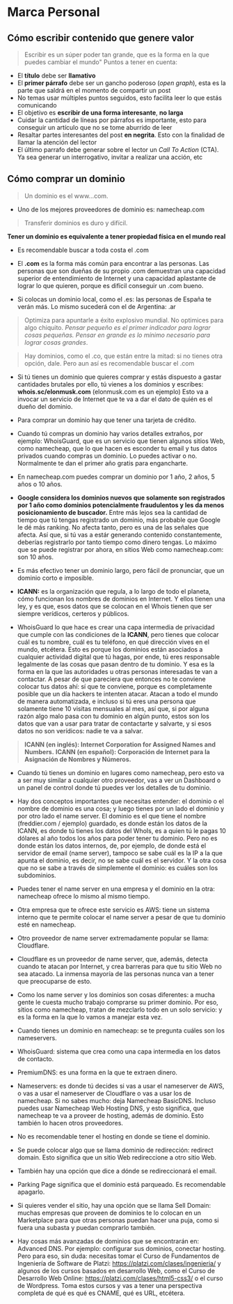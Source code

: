 # Marca Personal

## Cómo escribir contenido que genere valor 
> Escribir es un súper poder tan grande, que es la forma en la que puedes cambiar el mundo"
Puntos a tener en cuenta: 
- El **título** debe ser **llamativo**
- El **primer párrafo** debe ser un gancho poderoso (_open graph_), esta es la parte que saldrá en el momento de compartir un post
- No temas usar múltiples puntos seguidos, esto facilita leer lo que estás comunicando 
- El objetivo es **escribir de una forma interesante**, **no larga**
- Cuidar la cantidad de líneas por párrafos es importante, esto para conseguir un artículo que no se tome aburrido de leer
- Resaltar partes interesantes del post **en negrita**. Esto con la finalidad de llamar la atención del lector
- El último parrafo debe generar sobre el lector un _Call To Action_ (CTA). Ya sea generar un interrogativo, invitar a realizar una 
acción, etc

## Cómo comprar un dominio

> Un dominio es el www…com.

- Uno de los mejores proveedores de dominio es: namecheap.com
> Transferir dominios es duro y difícil.

**Tener un dominio es equivalente a tener propiedad física en el mundo real**

- Es recomendable buscar a toda costa el .com

- El **.com** es la forma más común para encontrar a las personas. Las personas que son dueñas de su propio .com demuestran una capacidad superior de entendimiento de Internet y una capacidad aplastante de lograr lo que quieren, porque es difícil conseguir un .com bueno.

- Si colocas un dominio local, como el .es: las personas de España te verán más. Lo mismo sucederá con el de Argentina: .ar

> Optimiza para apuntarle a éxito explosivo mundial. No optimices para algo chiquito. _Pensar pequeño es el primer indicador para lograr cosas pequeñas. 
> Pensar en grande es lo mínimo necesario para lograr cosas grandes_.

> Hay dominios, como el .co, que están entre la mitad: si no tienes otra opción, dale. Pero aun así es recomendable buscar el .com

- Si tú tienes un dominio que quieres comprar y estás dispuesto a gastar cantidades brutales por ello, tú vienes a los dominios y escribes: **whois.sc/elonmusk.com** (elonmusk.com es un ejemplo) Esto va a invocar un servicio de Internet que te va a dar el dato de quién es el dueño del dominio.

- Para comprar un dominio hay que tener una tarjeta de crédito.

- Cuando tú compras un dominio hay varios detalles extraños, por ejemplo: WhoisGuard, que es un servicio que tienen algunos sitios Web, como namecheap, que lo que hacen es esconder tu email y tus datos privados cuando compras un dominio. Lo puedes activar o no. Normalmente te dan el primer año gratis para engancharte.

- En namecheap.com puedes comprar un dominio por 1 año, 2 años, 5 años o 10 años.

- **Google considera los dominios nuevos que solamente son registrados por 1 año como dominios potencialmente fraudulentos y les da menos posicionamiento de buscador.** Entre más lejos sea la cantidad de tiempo que tú tengas registrado un dominio, más probable que Google le dé más ranking. No afecta tanto, pero es una de las señales que afecta. Así que, si tú vas a estár generando contenido constantemente, deberías registrarlo por tanto tiempo como dinero tengas. Lo máximo que se puede registrar por ahora, en sitios Web como namecheap.com: son 10 años.

- Es más efectivo tener un dominio largo, pero fácil de pronunciar, que un dominio corto e imposible.

- **ICANN:** es la organización que regula, a lo largo de todo el planeta, cómo funcionan los nombres de dominios en Internet. Y ellos tienen una ley, y es que, esos datos que se colocan en el Whois tienen que ser siempre verídicos, certeros y públicos.

- WhoisGuard lo que hace es crear una capa intermedia de privacidad que cumple con las condiciones de la **ICANN**, pero tienes que colocar cuál es tu nombre, cuál es tu teléfono, en qué dirección vives en el mundo, etcétera. Esto es porque los dominios están asociados a cualquier actividad digital que tú hagas, por ende, tú eres responsable legalmente de las cosas que pasan dentro de tu dominio. Y esa es la forma en la que las autoridades u otras personas interesadas te van a contactar. A pesar de que pareciera que entonces no te conviene colocar tus datos ahí: sí que te conviene, porque es completamente posible que un día hackers te intenten atacar. Atacan a todo el mundo de manera automatizada, e incluso si tú eres una persona que solamente tiene 10 visitas mensuales al mes, así que, si por alguna razón algo malo pasa con tu dominio en algún punto, estos son los datos que van a usar para tratar de contactarte y salvarte, y si esos datos no son verídicos: nadie te va a salvar.

> **ICANN (en inglés): Internet Corporation for Assigned Names and Numbers.**
> **ICANN (en español): Corporación de Internet para la Asignación de Nombres y Números.**

- Cuando tú tienes un dominio en lugares como namecheap, pero esto va a ser muy similar a cualquier otro proveedor, vas a ver un Dashboard o un panel de control donde tú puedes ver los detalles de tu dominio.

- Hay dos conceptos importantes que necesitas entender: el dominio o el nombre de dominio es una cosa; y luego tienes por un lado el dominio y por otro lado el name server. El dominio es el que tiene el nombre (freddier.com / ejemplo) guardado, es donde están los datos de la ICANN, es donde tú tienes los datos del WhoIs, es a quien tú le pagas 10 dólares al año todos los años para poder tener tu dominio. Pero no es donde están los datos internos, de, por ejemplo, de donde está el servidor de email (name server), tampoco se sabe cuál es la IP a la que apunta el dominio, es decir, no se sabe cuál es el servidor. Y la otra cosa que no se sabe a través de simplemente el dominio: es cuáles son los subdominios.

- Puedes tener el name server en una empresa y el dominio en la otra: namecheap ofrece lo mismo al mismo tiempo.

- Otra empresa que te ofrece este servicio es AWS: tiene un sistema interno que te permite colocar el name server a pesar de que tu dominio esté en namecheap.

- Otro proveedor de name server extremadamente popular se llama: Cloudflare.

- Cloudflare es un proveedor de name server, que, además, detecta cuando te atacan por Internet, y crea barreras para que tu sitio Web no sea atacado. La inmensa mayoría de las personas nunca van a tener que preocuparse de esto.

- Como los name server y los dominios son cosas diferentes: a mucha gente le cuesta mucho trabajo comprarse su primer dominio. Por eso, sitios como namecheap, tratan de mezclarlo todo en un solo servicio: y es la forma en la que lo vamos a manejar esta vez.

- Cuando tienes un dominio en namecheap: se te pregunta cuáles son los nameservers.

- WhoisGuard: sistema que crea como una capa intermedia en los datos de contacto.

- PremiumDNS: es una forma en la que te extraen dinero.

- Nameservers: es donde tú decides si vas a usar el nameserver de AWS, o vas a usar el nameserver de Cloudflare o vas a usar los de namecheap. Si no sabes mucho: deja Namecheap BasicDNS. Incluso puedes usar Namecheap Web Hosting DNS, y esto significa, que namecheap te va a proveer de hosting, además de dominio. Esto también lo hacen otros proveedores.

- No es recomendable tener el hosting en donde se tiene el dominio.

- Se puede colocar algo que se llama dominio de redirección: redirect domain. Esto significa que un sitio Web redireccione a otro sitio Web.

- También hay una opción que dice a dónde se redireccionará el email.

- Parking Page significa que el dominio está parqueado. Es recomendable apagarlo.

- Si quieres vender el sitio, hay una opción que se llama Sell Domain: muchas empresas que proveen de dominios te lo colocan en un Marketplace para que otras personas puedan hacer una puja, como si fuera una subasta y puedan comprarlo también.

- Hay cosas más avanzadas de dominios que se encontrarán en: Advanced DNS. Por ejemplo: configurar sus dominios, conectar hosting. Pero para eso, sin duda: necesitas tomar el Curso de Fundamentos de Ingeniería de Software de Platzi: https://platzi.com/clases/ingenieria/ y algunos de los cursos basados en desarrollo Web, como el Curso de Desarrollo Web Online: https://platzi.com/clases/html5-css3/ o el curso de Wordpress. Toma estos cursos y vas a tener una perspectiva completa de qué es qué es CNAME, qué es URL, etcétera.

